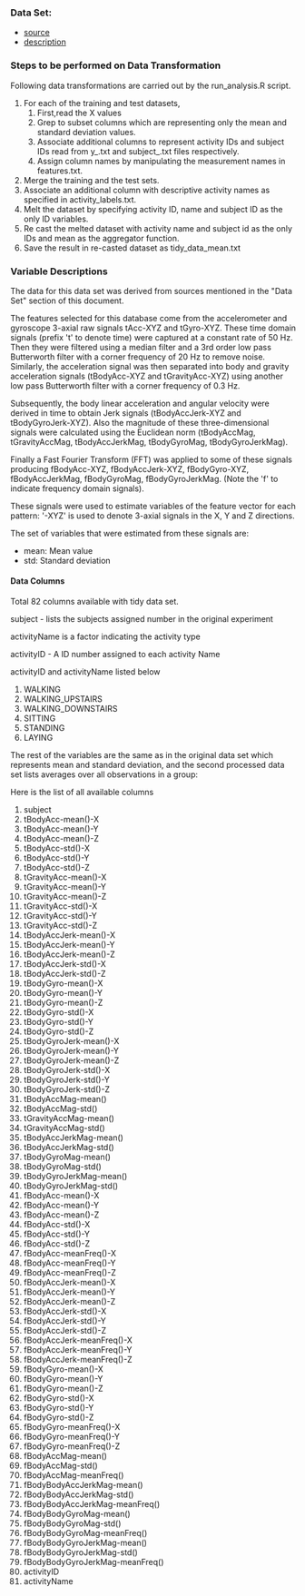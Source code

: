 
### Data Set:

- [source](https://d396qusza40orc.cloudfront.net/getdata%2Fprojectfiles%2FUCI%20HAR%20Dataset.zip) 
- [description](http://archive.ics.uci.edu/ml/datasets/Human+Activity+Recognition+Using+Smartphones)


### Steps to be performed on Data Transformation

Following data transformations are carried out by the run_analysis.R script.

1. For each of the training and test datasets, 
    1. First,read the X values
    2. Grep to subset columns which are representing only the mean and standard deviation values. 
    3. Associate additional columns to represent activity IDs and subject IDs read from y_<dataset>.txt and subject_<dataset>.txt files respectively.
    4. Assign column names by manipulating the measurement names in features.txt.
2. Merge the training and the test sets.
3. Associate an additional column with descriptive activity names as specified in activity_labels.txt.
4. Melt the dataset by specifying activity ID, name and subject ID as the only ID variables.
5. Re cast the melted dataset with activity name and subject id as the only IDs and mean as the aggregator function.
6. Save the result in re-casted dataset as tidy_data_mean.txt


### Variable Descriptions

The data for this data set was derived from sources mentioned in the "Data Set" section of this document. 

The features selected for this database come from the accelerometer and gyroscope 3-axial raw signals tAcc-XYZ and tGyro-XYZ. These time domain signals (prefix 't' to denote time) were captured at a constant rate of 50 Hz. Then they were filtered using a median filter and a 3rd order low pass Butterworth filter with a corner frequency of 20 Hz to remove noise. Similarly, the acceleration signal was then separated into body and gravity acceleration signals (tBodyAcc-XYZ and tGravityAcc-XYZ) using another low pass Butterworth filter with a corner frequency of 0.3 Hz.

Subsequently, the body linear acceleration and angular velocity were derived in time to obtain Jerk signals (tBodyAccJerk-XYZ and tBodyGyroJerk-XYZ). Also the magnitude of these three-dimensional signals were calculated using the Euclidean norm (tBodyAccMag, tGravityAccMag, tBodyAccJerkMag, tBodyGyroMag, tBodyGyroJerkMag).

Finally a Fast Fourier Transform (FFT) was applied to some of these signals producing fBodyAcc-XYZ, fBodyAccJerk-XYZ, fBodyGyro-XYZ, fBodyAccJerkMag, fBodyGyroMag, fBodyGyroJerkMag. (Note the 'f' to indicate frequency domain signals).

These signals were used to estimate variables of the feature vector for each pattern: '-XYZ' is used to denote 3-axial signals in the X, Y and Z directions.

The set of variables that were estimated from these signals are:
- mean: Mean value
- std: Standard deviation

#### Data Columns

Total 82 columns available with tidy data set.

subject - lists the subjects assigned number in the original experiment

activityName is a factor indicating the activity type

activityID - A ID number assigned to each activity Name

activityID and activityName listed below

1. WALKING
2. WALKING_UPSTAIRS
3. WALKING_DOWNSTAIRS
4. SITTING
5. STANDING
6. LAYING

The rest of the variables are the same as in the original data set which represents mean and standard deviation,  and the second processed data set lists averages over all observations in a group:

Here is the list of all available columns

1. subject
2. tBodyAcc-mean()-X
3. tBodyAcc-mean()-Y
4. tBodyAcc-mean()-Z
5. tBodyAcc-std()-X
6. tBodyAcc-std()-Y
7. tBodyAcc-std()-Z
8. tGravityAcc-mean()-X
9. tGravityAcc-mean()-Y
10. tGravityAcc-mean()-Z
11. tGravityAcc-std()-X
12. tGravityAcc-std()-Y
13. tGravityAcc-std()-Z
14. tBodyAccJerk-mean()-X
15. tBodyAccJerk-mean()-Y
16. tBodyAccJerk-mean()-Z
17. tBodyAccJerk-std()-X
19. tBodyAccJerk-std()-Z
20. tBodyGyro-mean()-X
21. tBodyGyro-mean()-Y
22. tBodyGyro-mean()-Z
23. tBodyGyro-std()-X
24. tBodyGyro-std()-Y
25. tBodyGyro-std()-Z
26. tBodyGyroJerk-mean()-X
27. tBodyGyroJerk-mean()-Y
28. tBodyGyroJerk-mean()-Z
29. tBodyGyroJerk-std()-X
30. tBodyGyroJerk-std()-Y
31. tBodyGyroJerk-std()-Z
32. tBodyAccMag-mean()
33. tBodyAccMag-std()
34. tGravityAccMag-mean()
35. tGravityAccMag-std()
36. tBodyAccJerkMag-mean()
37. tBodyAccJerkMag-std()
38. tBodyGyroMag-mean()
39. tBodyGyroMag-std()
40. tBodyGyroJerkMag-mean()
41. tBodyGyroJerkMag-std()
42. fBodyAcc-mean()-X
43. fBodyAcc-mean()-Y
44. fBodyAcc-mean()-Z
45. fBodyAcc-std()-X
46. fBodyAcc-std()-Y
47. fBodyAcc-std()-Z
48. fBodyAcc-meanFreq()-X
49. fBodyAcc-meanFreq()-Y
50. fBodyAcc-meanFreq()-Z
51. fBodyAccJerk-mean()-X
52. fBodyAccJerk-mean()-Y
53. fBodyAccJerk-mean()-Z
54. fBodyAccJerk-std()-X
55. fBodyAccJerk-std()-Y
56. fBodyAccJerk-std()-Z
57. fBodyAccJerk-meanFreq()-X
58. fBodyAccJerk-meanFreq()-Y
59. fBodyAccJerk-meanFreq()-Z
60. fBodyGyro-mean()-X
61. fBodyGyro-mean()-Y
62. fBodyGyro-mean()-Z
63. fBodyGyro-std()-X
64. fBodyGyro-std()-Y
65. fBodyGyro-std()-Z
66. fBodyGyro-meanFreq()-X
67. fBodyGyro-meanFreq()-Y
68. fBodyGyro-meanFreq()-Z
69. fBodyAccMag-mean()
70. fBodyAccMag-std()
71. fBodyAccMag-meanFreq()
72. fBodyBodyAccJerkMag-mean()
73. fBodyBodyAccJerkMag-std()
74. fBodyBodyAccJerkMag-meanFreq()
75. fBodyBodyGyroMag-mean()
76. fBodyBodyGyroMag-std()
77. fBodyBodyGyroMag-meanFreq()
78. fBodyBodyGyroJerkMag-mean()
79. fBodyBodyGyroJerkMag-std()
80. fBodyBodyGyroJerkMag-meanFreq()
81. activityID
82. activityName
